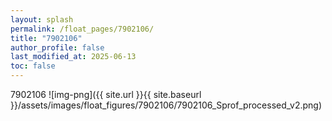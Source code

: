 ```yaml
---
layout: splash
permalink: /float_pages/7902106/
title: "7902106"
author_profile: false
last_modified_at: 2025-06-13
toc: false
---
```

 
7902106
![img-png]({{ site.url }}{{ site.baseurl }}/assets/images/float_figures/7902106/7902106_Sprof_processed_v2.png)